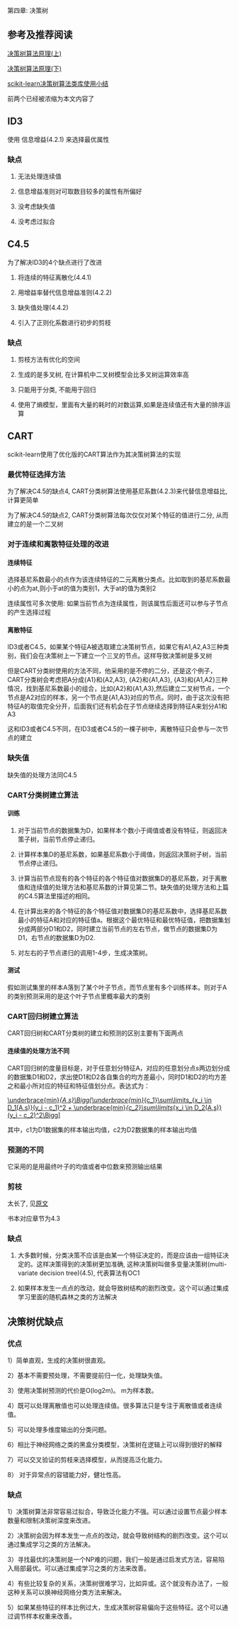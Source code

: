 第四章: 决策树

## 参考及推荐阅读

[决策树算法原理(上)](https://www.cnblogs.com/pinard/p/6050306.html)

[决策树算法原理(下)](https://www.cnblogs.com/pinard/p/6053344.html)

[scikit-learn决策树算法类库使用小结](https://www.cnblogs.com/pinard/p/6056319.html)

前两个已经被浓缩为本文内容了

## ID3

使用 信息增益(4.2.1) 来选择最优属性

### 缺点

1. 无法处理连续值

2. 信息增益准则对可取数目较多的属性有所偏好

3. 没考虑缺失值

4. 没考虑过拟合

## C4.5

为了解决ID3的4个缺点进行了改进

1. 将连续的特征离散化(4.4.1)

2. 用增益率替代信息增益准则(4.2.2)

3. 缺失值处理(4.4.2)

4. 引入了正则化系数进行初步的剪枝

### 缺点

1. 剪枝方法有优化的空间

2. 生成的是多叉树, 在计算机中二叉树模型会比多叉树运算效率高

3. 只能用于分类, 不能用于回归

4. 使用了熵模型，里面有大量的耗时的对数运算,如果是连续值还有大量的排序运算

## CART

scikit-learn使用了优化版的CART算法作为其决策树算法的实现

### 最优特征选择方法

为了解决C4.5的缺点4, CART分类树算法使用基尼系数(4.2.3)来代替信息增益比, 计算更简单

为了解决C4.5的缺点2, CART分类树算法每次仅仅对某个特征的值进行二分, 从而建立的是一个二叉树

### 对于连续和离散特征处理的改进

#### 连续特征

选择基尼系数最小的点作为该连续特征的二元离散分类点。比如取到的基尼系数最小的点为at,则小于at的值为类别1，大于at的值为类别2

连续属性可多次使用: 如果当前节点为连续属性，则该属性后面还可以参与子节点的产生选择过程 

#### 离散特征

ID3或者C4.5，如果某个特征A被选取建立决策树节点，如果它有A1,A2,A3三种类别，我们会在决策树上一下建立一个三叉的节点。这样导致决策树是多叉树

但是CART分类树使用的方法不同，他采用的是不停的二分，还是这个例子，CART分类树会考虑把A分成{A1}和{A2,A3}, {A2}和{A1,A3}, {A3}和{A1,A2}三种情况，找到基尼系数最小的组合，比如{A2}和{A1,A3},然后建立二叉树节点，一个节点是A2对应的样本，另一个节点是{A1,A3}对应的节点。同时，由于这次没有把特征A的取值完全分开，后面我们还有机会在子节点继续选择到特征A来划分A1和A3

这和ID3或者C4.5不同，在ID3或者C4.5的一棵子树中，离散特征只会参与一次节点的建立

### 缺失值

缺失值的处理方法同C4.5

### CART分类树建立算法

#### 训练

1) 对于当前节点的数据集为D，如果样本个数小于阈值或者没有特征，则返回决策子树，当前节点停止递归。

2) 计算样本集D的基尼系数，如果基尼系数小于阈值，则返回决策树子树，当前节点停止递归。

3) 计算当前节点现有的各个特征的各个特征值对数据集D的基尼系数，对于离散值和连续值的处理方法和基尼系数的计算见第二节。缺失值的处理方法和上篇的C4.5算法里描述的相同。

4) 在计算出来的各个特征的各个特征值对数据集D的基尼系数中，选择基尼系数最小的特征A和对应的特征值a。根据这个最优特征和最优特征值，把数据集划分成两部分D1和D2，同时建立当前节点的左右节点，做节点的数据集D为D1，右节点的数据集D为D2.

5) 对左右的子节点递归的调用1-4步，生成决策树。

#### 测试

假如测试集里的样本A落到了某个叶子节点，而节点里有多个训练样本。则对于A的类别预测采用的是这个叶子节点里概率最大的类别

### CART回归树建立算法

CART回归树和CART分类树的建立和预测的区别主要有下面两点

#### 连续值的处理方法不同

CART回归树的度量目标是，对于任意划分特征A，对应的任意划分点s两边划分成的数据集D1和D2，求出使D1和D2各自集合的均方差最小，同时D1和D2的均方差之和最小所对应的特征和特征值划分点。表达式为：

[\underbrace{min}_{A,s}\Bigg[\underbrace{min}_{c_1}\sum\limits_{x_i \in D_1(A,s)}(y_i - c_1)^2 + \underbrace{min}_{c_2}\sum\limits_{x_i \in D_2(A,s)}(y_i - c_2)^2\Bigg]](https://latex.91maths.com/s/?JTVDdW5kZXJicmFjZSU3Qm1pbiU3RF8lN0JBJTJDcyU3RCU1Q0JpZ2clNUIlNUN1bmRlcmJyYWNlJTdCbWluJTdEXyU3QmNfMSU3RCU1Q3N1bSU1Q2xpbWl0c18lN0J4X2klMjAlNUNpbiUyMERfMShBJTJDcyklN0QoeV9pJTIwLSUyMGNfMSklNUUyJTIwJTJCJTIwJTVDdW5kZXJicmFjZSU3Qm1pbiU3RF8lN0JjXzIlN0QlNUNzdW0lNUNsaW1pdHNfJTdCeF9pJTIwJTVDaW4lMjBEXzIoQSUyQ3MpJTdEKHlfaSUyMC0lMjBjXzIpJTVFMiU1Q0JpZ2clNUQ=)

其中，c1为D1数据集的样本输出均值，c2为D2数据集的样本输出均值

### 预测的不同

它采用的是用最终叶子的均值或者中位数来预测输出结果

### 剪枝

太长了, 见[原文](https://www.cnblogs.com/pinard/p/6053344.html)

书本对应章节为4.3

### 缺点

1. 大多数时候，分类决策不应该是由某一个特征决定的，而是应该由一组特征决定的。这样决策得到的决策树更加准确, 这种决策树叫做多变量决策树(multi-variate decision tree)(4.5), 代表算法有OC1

2. 如果样本发生一点点的改动，就会导致树结构的剧烈改变。这个可以通过集成学习里面的随机森林之类的方法解决

## 决策树优缺点

### 优点

1）简单直观，生成的决策树很直观。

2）基本不需要预处理，不需要提前归一化，处理缺失值。

3）使用决策树预测的代价是O(log2m)。 m为样本数。

4）既可以处理离散值也可以处理连续值。很多算法只是专注于离散值或者连续值。

5）可以处理多维度输出的分类问题。

6）相比于神经网络之类的黑盒分类模型，决策树在逻辑上可以得到很好的解释

7）可以交叉验证的剪枝来选择模型，从而提高泛化能力。

8） 对于异常点的容错能力好，健壮性高。

### 缺点

1）决策树算法非常容易过拟合，导致泛化能力不强。可以通过设置节点最少样本数量和限制决策树深度来改进。

2）决策树会因为样本发生一点点的改动，就会导致树结构的剧烈改变。这个可以通过集成学习之类的方法解决。

3）寻找最优的决策树是一个NP难的问题，我们一般是通过启发式方法，容易陷入局部最优。可以通过集成学习之类的方法来改善。

4）有些比较复杂的关系，决策树很难学习，比如异或。这个就没有办法了，一般这种关系可以换神经网络分类方法来解决。

5）如果某些特征的样本比例过大，生成决策树容易偏向于这些特征。这个可以通过调节样本权重来改善。
